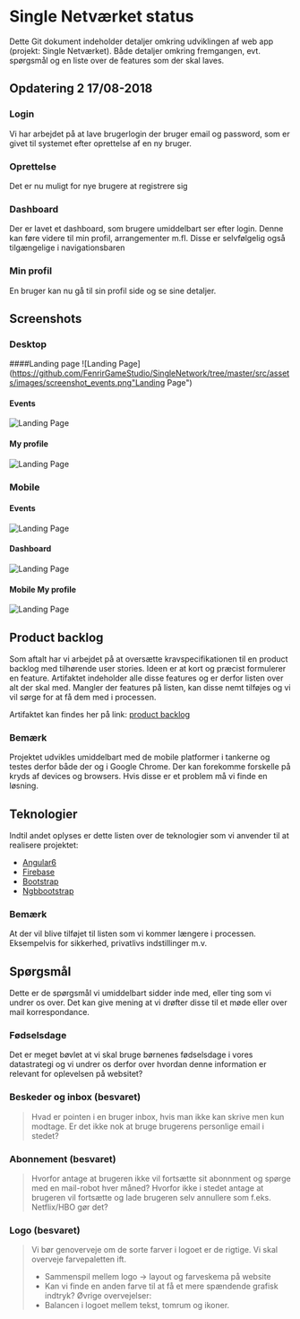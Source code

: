 # Single Netværket status

Dette Git dokument indeholder detaljer omkring udviklingen af web app (projekt: Single Netværket). Både detaljer omkring fremgangen, evt. spørgsmål og en liste over de features som der skal laves.


## Opdatering 2 17/08-2018
### Login
Vi har arbejdet på at lave brugerlogin der bruger email og password, som er givet til systemet efter oprettelse af en ny bruger.

### Oprettelse
Det er nu muligt for nye brugere at registrere sig

### Dashboard
Der er lavet et dashboard, som brugere umiddelbart ser efter login. Denne kan føre videre til min profil, arrangementer m.fl. Disse er selvfølgelig også tilgængelige i navigationsbaren

### Min profil
En bruger kan nu gå til sin profil side og se sine detaljer.  


## Screenshots
### Desktop
####Landing page
![Landing Page](https://github.com/FenrirGameStudio/SingleNetwork/tree/master/src/assets/images/screenshot_events.png"Landing Page")

#### Events
![Landing Page](https://github.com/FenrirGameStudio/SingleNetwork/tree/master/src/assets/images/screenshot_landingpage.png "Events Page")

#### My profile
![Landing Page](https://github.com/FenrirGameStudio/SingleNetwork/tree/master/src/assets/images/screenshot_minprofil.png "My profile Page")

### Mobile
#### Events
![Landing Page](https://github.com/FenrirGameStudio/SingleNetwork/tree/master/src/assets/images/screenshot_mobile_events.png "Mobile event Page")

#### Dashboard
![Landing Page](https://github.com/FenrirGameStudio/SingleNetwork/tree/master/src/assets/images/screenshot_mobile_dashboard.png "Mobile Dashboard Page")

#### Mobile My profile
![Landing Page](https://github.com/FenrirGameStudio/SingleNetwork/tree/master/src/assets/images/screenshot_mobile_myprofile.png "Landing Page")


## Product backlog
Som aftalt har vi arbejdet på at oversætte kravspecifikationen til en product backlog med tilhørende user stories. Ideen er at kort og præcist formulerer en feature. Artifaktet indeholder alle disse features og er derfor listen over alt der skal med.
Mangler der features på listen, kan disse nemt tilføjes og vi vil sørge for at få dem med i processen.

Artifaktet kan findes her på link: [product backlog](https://github.com/FenrirGameStudio/SingleNetwork/blob/master/src/assets/files/Product%20backlog.pdf)

### Bemærk
Projektet udvikles umiddelbart med de mobile platformer i tankerne og testes derfor både der og i Google Chrome. Der kan forekomme forskelle på kryds af devices og browsers. Hvis disse er et problem må vi finde en løsning.

## Teknologier
Indtil andet oplyses er dette listen over de teknologier som vi anvender til at realisere projektet:
* [Angular6](http://www.google.dk)
* [Firebase](http://www.google.dk)
* [Bootstrap](http://www.google.dk)
* [Ngbbootstrap](http://www.google.dk)
### Bemærk
At der vil blive tilføjet til listen som vi kommer længere i processen. Eksempelvis for sikkerhed, privatlivs indstillinger m.v.

## Spørgsmål
Dette er de spørgsmål vi umiddelbart sidder inde med, eller ting som vi undrer os over. Det kan give mening at vi drøfter disse til et møde eller over mail korrespondance.

### Fødselsdage
Det er meget bøvlet at vi skal bruge børnenes fødselsdage i vores datastrategi og vi undrer os derfor over hvordan denne information er relevant for oplevelsen på
websitet?

### Beskeder og inbox (besvaret)
> Hvad er pointen i en bruger inbox, hvis man ikke kan skrive men kun modtage. Er det
> ikke nok at bruge brugerens personlige email i stedet?

### Abonnement (besvaret)
> Hvorfor antage at brugeren ikke vil fortsætte sit abonnment og spørge med en
> mail-robot hver måned? Hvorfor ikke i stedet antage at brugeren vil fortsætte og lade
> brugeren selv annullere som f.eks. Netflix/HBO gør det?

### Logo (besvaret)
> Vi bør genoverveje om de sorte farver i logoet er de rigtige. Vi skal overveje farvepaletten ift.
> * Sammenspil mellem logo -> layout og farveskema på website
> * Kan vi finde en anden farve til at få et mere spændende grafisk indtryk?
> Øvrige overvejelser:
> * Balancen i logoet mellem tekst, tomrum og ikoner.
